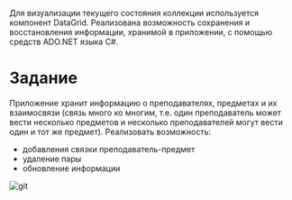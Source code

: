 Для визуализации текущего состояния коллекции используется компонент DataGrid.
Реализована возможность сохранения и восстановления информации, хранимой в
приложении, с помощью средств ADO.NET языка С#.
# Задание
Приложение хранит информацию о преподавателях, предметах
и их взаимосвязи (связь много ко многим, т.е. один преподаватель может вести
несколько предметов и несколько преподавателей могут вести один и тот же
предмет).
Реализовать возможность:
- добавления связки преподаватель-предмет
- удаление пары
- обновление информации

![git](https://user-images.githubusercontent.com/32255660/48317210-63de5c80-e5f7-11e8-82f4-ac69f4234294.jpg)

